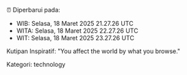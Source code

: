 ⏰ Diperbarui pada:
- WIB: Selasa, 18 Maret 2025 21.27.26 UTC
- WITA: Selasa, 18 Maret 2025 22.27.26 UTC
- WIT: Selasa, 18 Maret 2025 23.27.26 UTC

Kutipan Inspiratif:
"You affect the world by what you browse."


Kategori: technology

